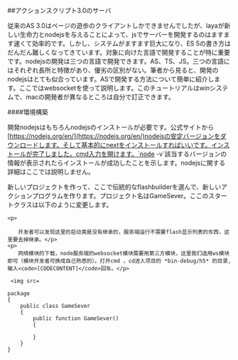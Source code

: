 ##アクションスクリプト3.0のサーバ



従来のAS 3.0はページの遊歩のクライアントしかできませんでしたが、layaが新しい生命力とnodejsを与えることによって、jsでサーバーを開発するのはますます速くて効率的です。しかし、システムがますます巨大になり、ES 5の書き方はだんだん難しくなってきています。対象に向けた言語で開発することが特に重要です。nodejsの開発は三つの言語で開発できます。AS、TS、JS。三つの言語にはそれぞれ長所と特徴があり、優劣の区別がない。筆者から見ると、開発のnodejsはとても似合っています。ASで開発する方法について簡単に紹介します。ここではwebsocketを使って説明します。このチュートリアルはwinシステムで、macの開発者が異なるところは自分で訂正できます。



####環境構築

開発nodejsはもちろんnodejsのインストールが必要です。公式サイトから[https://nodejs.org/en/](https://nodejs.org/en/)nodejsの安定バージョンをダウンロードします。そして基本的にnextをインストールすればいいです。インストールが完了しました。cmd入力を開けます。`node -v`該当するバージョンの情報が表示されたらインストールが成功したことを示します。nodejsに関する詳細はここでは説明しません。

新しいプロジェクトを作って、ここで伝統的なflashbuilderを選んで、新しいアクションプログラムを作ります。プロジェクト名はGameSever。ここのスタートクラスは以下のように変更します。


```<code>[CODECONTENT]</code>
<p>

　　开发者可以发现这里的启动类是没有继承的，服务端运行不需要flash显示列表的东西，这里要去掉继承。</p>
<p>
　　网络模块的下载，node服务端的websocket模块需要用第三方模块，这里我们选用ws模块即可（模块开发者可换成自己熟悉的）。打开cmd ，cd进入项目的 *bin-debug/h5* 的目录,输入<code>[CODECONTENT]</code>回车。</p>

 <img src=

package
{
    public class GameSever
    {
        public function GameSever()
        {
            
        }
    }
}
```